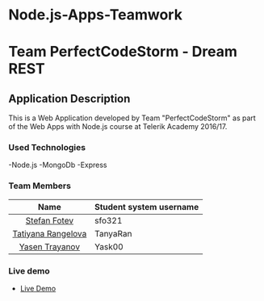 # Node.js-Apps-Teamwork
# Team PerfectCodeStorm - Dream REST

## Application Description

This is a Web Application developed by Team "PerfectCodeStorm" as part of the Web Apps with Node.js course at Telerik Academy 2016/17.

### Used Technologies
  -Node.js
  -MongoDb
  -Express

### Team Members

| Name | Student system username |
|:----:|:------------------------|
| [Stefan Fotev](https://github.com/sfo321) | sfo321   |
| [Tatiyana Rangelova](https://github.com/TanyaRan) | TanyaRan  | 
| [Yasen Trayanov](https://github.com/Yask00) | Yask00  | 

### Live demo
* [Live Demo](http://ec2-34-213-116-14.us-west-2.compute.amazonaws.com)
